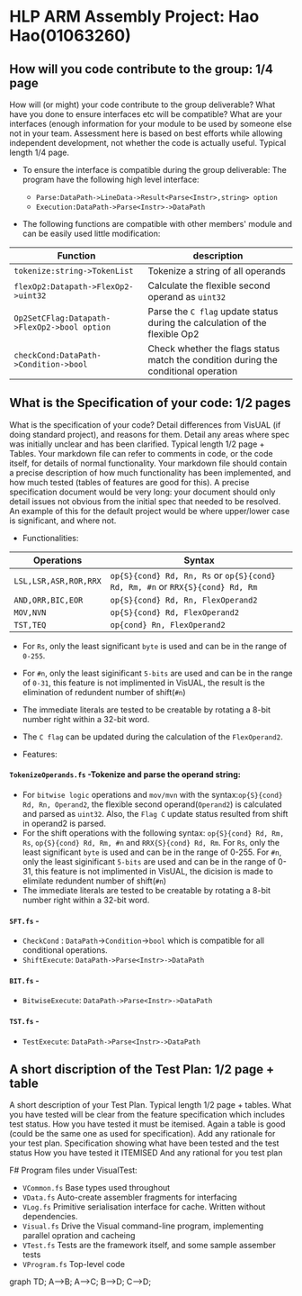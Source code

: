 # HLP ARM Assembly Project: Hao Hao(01063260)

## How will you code contribute to the group:  1/4 page
How will (or might) your code contribute to the group deliverable? What have you done to ensure interfaces etc will be compatible? What are your interfaces (enough information for your module to be used by someone else not in your team. Assessment here is based on best efforts while allowing independent development, not whether the code is actually useful. Typical length 1/4 page.

* To ensure the interface is compatible during the group deliverable:
The program have the following high level interface:
    * `Parse:DataPath->LineData->Result<Parse<Instr>,string> option`
    * `Execution:DataPath->Parse<Instr>->DataPath`
    
* The following functions are compatible with other members' module and can be easily used little modification:
  
Function | description
------------ | -------------
`tokenize:string->TokenList` | Tokenize a string of all operands
`flexOp2:Datapath->FlexOp2->uint32` | Calculate the flexible second operand as `uint32`
`Op2SetCFlag:Datapath->FlexOp2->bool option` |  Parse the `C flag` update status during the calculation of the flexible Op2
`checkCond:DataPath->Condition->bool` | Check whether the flags status match the condition during the conditional operation
  
    





## What is the Specification of your code:  1/2 pages
What is the specification of your code? Detail differences from VisUAL (if doing standard project), and reasons for them. Detail any areas where spec was initially unclear and has been clarified. Typical length 1/2 page + Tables.
Your markdown file can refer to comments in code, or the code itself, for details of normal functionality.
Your markdown file should contain a precise description of how much functionality has been implemented, and how much tested (tables of features are good for this).
A precise specification document would be very long: your document should only detail issues not obvious from the initial spec that needed to be resolved. An example of this for the default project would be where upper/lower case is significant, and where not.

* Functionalities:

Operations | Syntax
------------ | -------------
`LSL,LSR,ASR,ROR,RRX` | `op{S}{cond} Rd, Rn, Rs` or  `op{S}{cond} Rd, Rm, #n` or `RRX{S}{cond} Rd, Rm`
`AND,ORR,BIC,EOR` | `op{S}{cond} Rd, Rn, FlexOperand2`
`MOV,NVN` | `op{S}{cond} Rd, FlexOperand2`
`TST,TEQ` |`op{cond} Rn, FlexOperand2`

* For `Rs`, only the least significant `byte` is used and can be in the range of `0-255`.
* For `#n`, only the least siginificant `5-bits` are used and can be in the range of `0-31`, this feature is not implimented in VisUAL, the result is the elimination of redundent number of shift(`#n`)
* The immediate literals are tested to be creatable by rotating a 8-bit number right within a 32-bit word.
* The `C flag` can be updated during the calculation of the `FlexOperand2`.


* Features:
#### `TokenizeOperands.fs` -Tokenize and parse the operand string:
   * For `bitwise logic` operations and `mov/mvn` with the syntax:`op{S}{cond} Rd, Rn, Operand2`, the flexible second operand(`Operand2`) is calculated and parsed as `uint32`. Also, the `Flag C` update status resulted from shift in operand2 is parsed.
   * For the shift operations with the following syntax:
      `op{S}{cond} Rd, Rm, Rs`,
      `op{S}{cond} Rd, Rm, #n`  and
      `RRX{S}{cond} Rd, Rm`.
     For `Rs`, only the least significant `byte` is used and can be in the range of 0-255.
     For `#n`, only the least siginificant `5-bits` are used and can be in the range of 0-31, this feature is not implimented in VisUAL, the dicision is made to elimilate redundent number of shift(`#n`)
   * The immediate literals are tested to be creatable by rotating a 8-bit number right within a 32-bit word.

####  `SFT.fs` -
* `CheckCond` : `DataPath`->`Condition`->`bool` which is compatible for all conditional operations.
* `ShiftExecute`: `DataPath->Parse<Instr>->DataPath`

#### `BIT.fs` -
* `BitwiseExecute`: `DataPath->Parse<Instr>->DataPath`

####  `TST.fs` -
* `TestExecute`: `DataPath->Parse<Instr>->DataPath`

## A short discription of the Test Plan:  1/2 page + table
A short description of your Test Plan. Typical length 1/2 page + tables. What you have tested will be clear from the feature specification which includes test status. How you have tested it must be itemised. Again a table is good (could be the same one as used for specification). Add any rationale for your test plan.
Specification showing what have been tested and the test status
How you have tested it ITEMISED
And any rational for you test plan



F# Program files under VisualTest:

* `VCommon.fs` Base types used throughout
* `VData.fs` Auto-create assembler fragments for interfacing
* `VLog.fs` Primitive serialisation interface for cache. Written without dependencies.
* `Visual.fs` Drive the Visual command-line program, implementing parallel opration and cacheing
* `VTest.fs` Tests are the framework itself, and some sample assember tests
* `VProgram.fs` Top-level code




graph TD;
    A-->B;
    A-->C;
    B-->D;
    C-->D;

